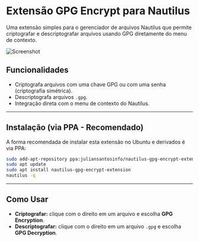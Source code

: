 # Extensão GPG Encrypt para Nautilus

Uma extensão simples para o gerenciador de arquivos Nautilus que permite criptografar e descriptografar arquivos usando GPG diretamente do menu de contexto.

![Screenshot](https://i.imgur.com/your-screenshot.png)

## Funcionalidades

* Criptografa arquivos com uma chave GPG ou com uma senha (criptografia simétrica).
* Descriptografa arquivos `.gpg`.
* Integração direta com o menu de contexto do Nautilus.

---

## Instalação (via PPA - Recomendado)

A forma recomendada de instalar esta extensão no Ubuntu e derivados é via PPA:

```bash
sudo add-apt-repository ppa:juliansantosinfo/nautilus-gpg-encrypt-extension
sudo apt update
sudo apt install nautilus-gpg-encrypt-extension
nautilus -q
```

---

## Como Usar

* **Criptografar:** clique com o direito em um arquivo e escolha **GPG Encryption**.
* **Descriptografar:** clique com o direito em um arquivo `.gpg` e escolha **GPG Decryption**.
